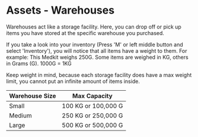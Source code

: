 # Assets - Warehouses

Warehouses act like a storage facility. Here, you can drop off or pick up items you have stored at the specific warehouse you purchased.

If you take a look into your inventory (Press 'M' or left middle button and select 'Inventory'), you will notice that all items have a weight to them. For example: This Medkit weighs 250G. Some items are weighed in KG, others in Grams (G). 1000G = 1KG

Keep weight in mind, because each storage facility does have a max weight limit, you cannot put an infinite amount of items inside.

| Warehouse Size | Max Capacity        |
|----------------|---------------------|
| Small          | 100 KG or 100,000 G |
| Medium         | 250 KG or 250,000 G |
| Large          | 500 KG or 500,000 G |
